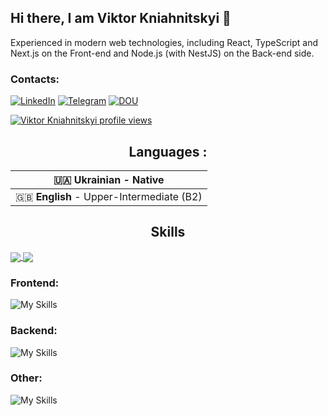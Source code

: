 ## Hi there, I am Viktor Kniahnitskyi 👋
Experienced in modern web technologies, including React, TypeScript and Next.js on the Front-end and Node.js (with NestJS) on the Back-end side.
<h3>Contacts:</h3>

[![LinkedIn](https://img.shields.io/badge/LinkedIn-0077B5?style=for-the-badge&logo=linkedin&logoColor=white)](https://www.linkedin.com/in/viktor-kniahnitskyi/)
[![Telegram](https://img.shields.io/badge/Telegram-2CA5E0?style=for-the-badge&logo=telegram&logoColor=white)](https://t.me/VktrKn)
[![DOU](https://s.dou.ua/assets/img/favicon32.png)](https://dou.ua/users/knyazik01/)

[![Viktor Kniahnitskyi profile views](https://u8views.com/api/v1/github/profiles/36068254/views/day-week-month-total-count.svg)](https://u8views.com/github/Knyazik01)

<!--
**Knyazik01/Knyazik01** is a ✨ _special_ ✨ repository because its `README.md` (this file) appears on your GitHub profile.

Here are some ideas to get you started:

- 🔭 I’m currently working on ...
- 🌱 I’m currently learning ...
- 👯 I’m looking to collaborate on ...
- 🤔 I’m looking for help with ...
- 💬 Ask me about ...
- 📫 How to reach me: ...
- 😄 Pronouns: ...
- ⚡ Fun fact: ...
-->


<h2 align="center">Languages :</h3>

| 🇺🇦 **Ukrainian** - Native |
|------------------------------|
| 🇬🇧 **English** - Upper-Intermediate (B2) |

<h2 align="center">Skills</h3>

<a href="https://github.com/Knyazik01">
  <img align="center" src="https://github-readme-stats.vercel.app/api/top-langs/?username=Knyazik01&theme=ayu-mirage&hide=css,html,markdown&langs_count=3" />
</a>
<a href="https://github.com/Knyazik01">
  <img align="center" src="https://github-readme-stats.vercel.app/api?username=Knyazik01&show_icons=true&count_private=true&line_height=27&theme=ayu-mirage" />
</a>
<h3>Frontend:</h3>

![My Skills](https://skillicons.dev/icons?i=react,nextjs,vue,redux,html,css,sass,webpack,vite,tailwind)

<h3>Backend:</h3>

![My Skills](https://skillicons.dev/icons?i=js,ts,nodejs,nestjs,ruby,rails,postgres,docker)

<h3>Other: </h3>

![My Skills](https://skillicons.dev/icons?i=py,git,github,gitlab,npm,yarn,bash,regex)

